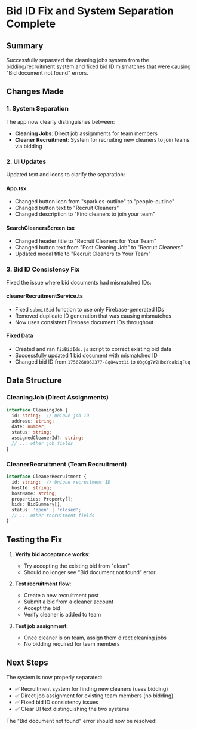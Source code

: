 # Bid ID Fix and System Separation Complete

## Summary
Successfully separated the cleaning jobs system from the bidding/recruitment system and fixed bid ID mismatches that were causing "Bid document not found" errors.

## Changes Made

### 1. System Separation
The app now clearly distinguishes between:
- **Cleaning Jobs**: Direct job assignments for team members
- **Cleaner Recruitment**: System for recruiting new cleaners to join teams via bidding

### 2. UI Updates
Updated text and icons to clarify the separation:

#### App.tsx
- Changed button icon from "sparkles-outline" to "people-outline"
- Changed button text to "Recruit Cleaners"
- Changed description to "Find cleaners to join your team"

#### SearchCleanersScreen.tsx
- Changed header title to "Recruit Cleaners for Your Team"
- Changed button text from "Post Cleaning Job" to "Recruit Cleaners"
- Updated modal title to "Recruit Cleaners to Your Team"

### 3. Bid ID Consistency Fix
Fixed the issue where bid documents had mismatched IDs:

#### cleanerRecruitmentService.ts
- Fixed `submitBid` function to use only Firebase-generated IDs
- Removed duplicate ID generation that was causing mismatches
- Now uses consistent Firebase document IDs throughout

#### Fixed Data
- Created and ran `fixBidIds.js` script to correct existing bid data
- Successfully updated 1 bid document with mismatched ID
- Changed bid ID from `1756260862377-8q84vbt1i` to `O3gOg7W2HbcYdakiqFuq`

## Data Structure

### CleaningJob (Direct Assignments)
```typescript
interface CleaningJob {
  id: string;  // Unique job ID
  address: string;
  date: number;
  status: string;
  assignedCleanerId?: string;
  // ... other job fields
}
```

### CleanerRecruitment (Team Recruitment)
```typescript
interface CleanerRecruitment {
  id: string;  // Unique recruitment ID
  hostId: string;
  hostName: string;
  properties: Property[];
  bids: BidSummary[];
  status: 'open' | 'closed';
  // ... other recruitment fields
}
```

## Testing the Fix

1. **Verify bid acceptance works**:
   - Try accepting the existing bid from "clean"
   - Should no longer see "Bid document not found" error

2. **Test recruitment flow**:
   - Create a new recruitment post
   - Submit a bid from a cleaner account
   - Accept the bid
   - Verify cleaner is added to team

3. **Test job assignment**:
   - Once cleaner is on team, assign them direct cleaning jobs
   - No bidding required for team members

## Next Steps

The system is now properly separated:
- ✅ Recruitment system for finding new cleaners (uses bidding)
- ✅ Direct job assignment for existing team members (no bidding)
- ✅ Fixed bid ID consistency issues
- ✅ Clear UI text distinguishing the two systems

The "Bid document not found" error should now be resolved!
